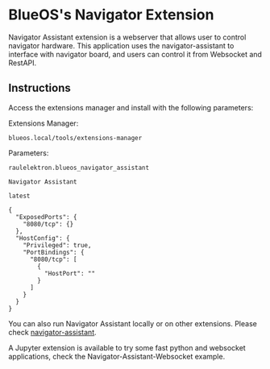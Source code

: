 # BlueOS's Navigator Extension

Navigator Assistant extension is a webserver that allows user to control navigator hardware.
This application uses the navigator-assistant to interface with navigator board, and users can control it from Websocket and RestAPI.

## Instructions

Access the extensions manager and install with the following parameters:

Extensions Manager:
```
blueos.local/tools/extensions-manager
```
Parameters:

```
raulelektron.blueos_navigator_assistant

Navigator Assistant

latest

{
  "ExposedPorts": {
    "8080/tcp": {}
  },
  "HostConfig": {
    "Privileged": true,
    "PortBindings": {
      "8080/tcp": [
        {
          "HostPort": ""
        }
      ]
    }
  }
}
```

You can also run Navigator Assistant locally or on other extensions. Please check [navigator-assistant].

A Jupyter extension is available to try some fast python and websocket applications, check the Navigator-Assistant-Websocket example.


[navigator-assistant]: https://github.com/RaulTrombin/navigator-assistant